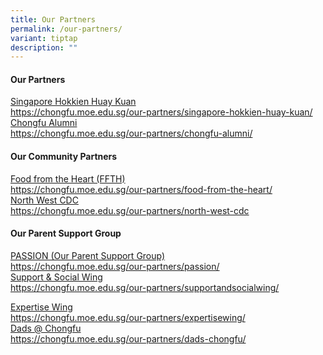 ```yaml
---
title: Our Partners
permalink: /our-partners/
variant: tiptap
description: ""
---
```

<h4>Our Partners</h4>
<div class="isomer-card-grid"><a rel="noopener noreferrer nofollow" href="https://chongfu.moe.edu.sg/our-partners/singapore-hokkien-huay-kuan/" class="isomer-card"><div class="isomer-card-body"><div class="isomer-card-title">Singapore Hokkien Huay Kuan</div><div class="isomer-card-link">https://chongfu.moe.edu.sg/our-partners/singapore-hokkien-huay-kuan/</div></div></a>
<a rel="noopener noreferrer nofollow" href="https://chongfu.moe.edu.sg/our-partners/chongfu-alumni/" class="isomer-card">
<div class="isomer-card-body">
<div class="isomer-card-title">Chongfu Alumni</div>
<div class="isomer-card-link">https://chongfu.moe.edu.sg/our-partners/chongfu-alumni/</div>
</div>
</a>
</div>
<h4>Our Community Partners</h4>
<div class="isomer-card-grid"><a rel="noopener noreferrer nofollow" href="https://chongfu.moe.edu.sg/our-partners/food-from-the-heart/" class="isomer-card"><div class="isomer-card-body"><div class="isomer-card-title">Food from the Heart (FFTH)</div><div class="isomer-card-link">https://chongfu.moe.edu.sg/our-partners/food-from-the-heart/</div></div></a>
<a rel="noopener noreferrer nofollow" href="https://chongfu.moe.edu.sg/our-partners/north-west-cdc" class="isomer-card">
<div class="isomer-card-body">
<div class="isomer-card-title">North West CDC</div>
<div class="isomer-card-link">https://chongfu.moe.edu.sg/our-partners/north-west-cdc</div>
</div>
</a>
</div>
<h4>Our Parent Support Group</h4>
<div class="isomer-card-grid"><a rel="noopener noreferrer nofollow" href="https://chongfu.moe.edu.sg/our-partners/passion/" class="isomer-card"><div class="isomer-card-body"><div class="isomer-card-title">PASSION (Our Parent Support Group)</div><div class="isomer-card-link">https://chongfu.moe.edu.sg/our-partners/passion/</div></div></a>
<a rel="noopener noreferrer nofollow" href="https://chongfu.moe.edu.sg/our-partners/supportandsocialwing/" class="isomer-card">
<div class="isomer-card-body">
<div class="isomer-card-title">Support &amp; Social Wing</div>
<div class="isomer-card-link">https://chongfu.moe.edu.sg/our-partners/supportandsocialwing/</div>
</div>
</a>
</div>
<p></p>
<div class="isomer-card-grid"><a rel="noopener noreferrer nofollow" href="https://chongfu.moe.edu.sg/our-partners/expertisewing/" class="isomer-card"><div class="isomer-card-body"><div class="isomer-card-title"> Expertise Wing </div><div class="isomer-card-link">https://chongfu.moe.edu.sg/our-partners/expertisewing/</div></div></a>
<a rel="noopener noreferrer nofollow" href="https://chongfu.moe.edu.sg/our-partners/dads-chongfu/" class="isomer-card">
<div class="isomer-card-body">
<div class="isomer-card-title">Dads @ Chongfu</div>
<div class="isomer-card-link">https://chongfu.moe.edu.sg/our-partners/dads-chongfu/</div>
</div>
</a>
</div>
<p></p>